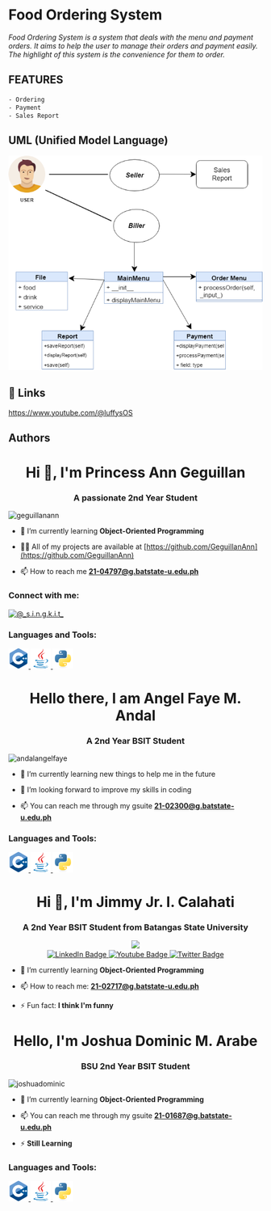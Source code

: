 
# **Food Ordering System**
*Food Ordering System is a system that deals with the menu and payment orders. It aims to help the user to manage their orders and payment easily. The highlight of this system is the convenience for them to order.*

## FEATURES
    - Ordering
    - Payment
    - Sales Report 
    
## **UML (Unified Model Language)**

![alt text](UML.png "UML")

## 🔗 Links
https://www.youtube.com/@luffysOS

## Authors

<h1 align="center">Hi 👋, I'm Princess Ann Geguillan</h1>
<h3 align="center">A passionate 2nd Year Student</h3>
<img align="right" alt "Coding" width="400" scr="

<p align="left"> <img src="https://komarev.com/ghpvc/?username=geguillanann&label=Profile%20views&color=0e75b6&style=flat" alt="geguillanann" /> </p>

- 🌱 I’m currently learning **Object-Oriented Programming**

- 👨‍💻 All of my projects are available at [https://github.com/GeguillanAnn](https://github.com/GeguillanAnn)

- 📫 How to reach me **21-04797@g.batstate-u.edu.ph**

<h3 align="left">Connect with me:</h3>
<p align="left">
<a href="https://instagram.com/@_s.i.n.g.k.i.t_" target="blank"><img align="center" src="https://raw.githubusercontent.com/rahuldkjain/github-profile-readme-generator/master/src/images/icons/Social/instagram.svg" alt="@_s.i.n.g.k.i.t_" height="30" width="40" /></a>
</p>

<h3 align="left">Languages and Tools:</h3>
<p align="left"> <a href="https://www.w3schools.com/cpp/" target="_blank" rel="noreferrer"> <img src="https://raw.githubusercontent.com/devicons/devicon/master/icons/cplusplus/cplusplus-original.svg" alt="cplusplus" width="40" height="40"/> </a> <a href="https://www.java.com" target="_blank" rel="noreferrer"> <img src="https://raw.githubusercontent.com/devicons/devicon/master/icons/java/java-original.svg" alt="java" width="40" height="40"/> </a> <a href="https://www.python.org" target="_blank" rel="noreferrer"> <img src="https://raw.githubusercontent.com/devicons/devicon/master/icons/python/python-original.svg" alt="python" width="40" height="40"/> </a> </p>

<h1 align="center">Hello there, I am Angel Faye M. Andal</h1>
<h3 align="center">A 2nd Year BSIT Student</h3>
<img align="right" alt "Coding" width="400" scr="
     
<p align="left"> <img src="https://komarev.com/ghpvc/?usernameandalangelfaye=&label=Profile%20views&color=0e75b6&style=flat" alt="andalangelfaye" /> </p>

- 🌱 I’m currently learning new things to help me in the future

- 💞️ I’m looking forward to improve my skills in coding

- 📫 You can reach me through my gsuite **21-02300@g.batstate-u.edu.ph**
     
<h3 align="left">Languages and Tools:</h3>
<p align="left"> <a href="https://www.w3schools.com/cpp/" target="_blank" rel="noreferrer"> <img src="https://raw.githubusercontent.com/devicons/devicon/master/icons/cplusplus/cplusplus-original.svg" alt="cplusplus" width="40" height="40"/> </a> <a href="https://www.java.com" target="_blank" rel="noreferrer"> <img src="https://raw.githubusercontent.com/devicons/devicon/master/icons/java/java-original.svg" alt="java" width="40" height="40"/> </a> <a href="https://www.python.org" target="_blank" rel="noreferrer"> <img src="https://raw.githubusercontent.com/devicons/devicon/master/icons/python/python-original.svg" alt="python" width="40" height="40"/> </a> </p>

<h1 align="center">Hi 👋, I'm Jimmy Jr. I. Calahati</h1>
<h3 align="center">A 2nd Year BSIT Student from Batangas State University</h3>
<div id="header" align="center">
  <img src="https://media.giphy.com/media/M9gbBd9nbDrOTu1Mqx/giphy.gif" width="100"/>
</div>
<div id="badges" align="center">
  <a href="your-linkedin-URL">
    <img src="https://img.shields.io/badge/LinkedIn-blue?style=for-the-badge&logo=linkedin&logoColor=white" alt="LinkedIn Badge"/>
  </a>
  <a href="your-youtube-URL"  align="center">
    <img src="https://img.shields.io/badge/YouTube-red?style=for-the-badge&logo=youtube&logoColor=white" alt="Youtube Badge"/>
  </a>
  <a href="your-twitter-URL" align="center">
    <img src="https://img.shields.io/badge/Twitter-blue?style=for-the-badge&logo=twitter&logoColor=white" alt="Twitter Badge"/>
  </a>
</div>

- 🌱 I’m currently learning **Object-Oriented Programming**

- 📫 How to reach me: **21-02717@g.batstate-u.edu.ph**

- ⚡ Fun fact: **I think I'm funny**


<h1 align="center">Hello, I'm Joshua Dominic M. Arabe</h1>
<h3 align="center">BSU 2nd Year BSIT Student</h3>
<img align="right" alt "Coding" width="400" scr="

<p align="left"> <img src="https://komarev.com/ghpvc/?username=joshuadominic&label=Profile%20views&color=0e75b6&style=flat" alt="joshuadominic" /> </p>

- 🌱 I’m currently learning **Object-Oriented Programming**

- 📫 You can reach me through my gsuite **21-01687@g.batstate-u.edu.ph** 

- ⚡ **Still Learning**

<h3 align="left">Languages and Tools:</h3>
<p align="left"> <a href="https://www.w3schools.com/cpp/" target="_blank" rel="noreferrer"> <img src="https://raw.githubusercontent.com/devicons/devicon/master/icons/cplusplus/cplusplus-original.svg" alt="cplusplus" width="40" height="40"/> </a> <a href="https://www.java.com" target="_blank" rel="noreferrer"> <img src="https://raw.githubusercontent.com/devicons/devicon/master/icons/java/java-original.svg" alt="java" width="40" height="40"/> </a> <a href="https://www.python.org" target="_blank" rel="noreferrer"> <img src="https://raw.githubusercontent.com/devicons/devicon/master/icons/python/python-original.svg" alt="python" width="40" height="40"/> </a> </p>
































